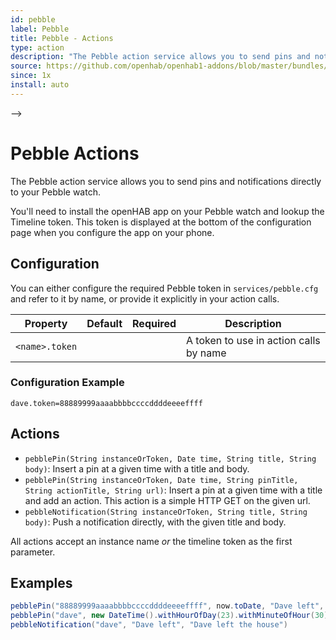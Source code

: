 ```yaml
---
id: pebble
label: Pebble
title: Pebble - Actions
type: action
description: "The Pebble action service allows you to send pins and notifications directly to your Pebble watch."
source: https://github.com/openhab/openhab1-addons/blob/master/bundles/action/org.openhab.action.pebble/README.md
since: 1x
install: auto
---
```


<!-- Attention authors: Do not edit directly. Please add your changes to the appropriate source repository -->

<!-- <!-- {% include base.html %} --> -->

# Pebble Actions

The Pebble action service allows you to send pins and notifications directly to your Pebble watch.

You'll need to install the openHAB app on your Pebble watch and lookup the Timeline token.
This token is displayed at the bottom of the configuration page when you configure the app on your phone.

## Configuration

You can either configure the required Pebble token in `services/pebble.cfg` and refer to it by name, or provide it explicitly in your action calls.

| Property       | Default | Required | Description                            |
|----------------|---------|:--------:|----------------------------------------|
| `<name>.token` |         |          | A token to use in action calls by name |

### Configuration Example

```text
dave.token=88889999aaaabbbbccccddddeeeeffff
```

## Actions

- `pebblePin(String instanceOrToken, Date time, String title, String body)`: Insert a pin at a given time with a title and body.
- `pebblePin(String instanceOrToken, Date time, String pinTitle, String actionTitle, String url)`: Insert a pin at a given time with a title and add an action. This action is a simple HTTP GET on the given url.
- `pebbleNotification(String instanceOrToken, String title, String body)`: Push a notification directly, with the given title and body.

All actions accept an instance name *or* the timeline token as the first parameter.

## Examples

```java
pebblePin("88889999aaaabbbbccccddddeeeeffff", now.toDate, "Dave left", "Dave is on his way")
pebblePin("dave", new DateTime().withHourOfDay(23).withMinuteOfHour(30).toDate, "Bed time", "Shutdown", "http://192.168.1.15:8090/CMD?Lights_All=OFF")
pebbleNotification("dave", "Dave left", "Dave left the house")
```
